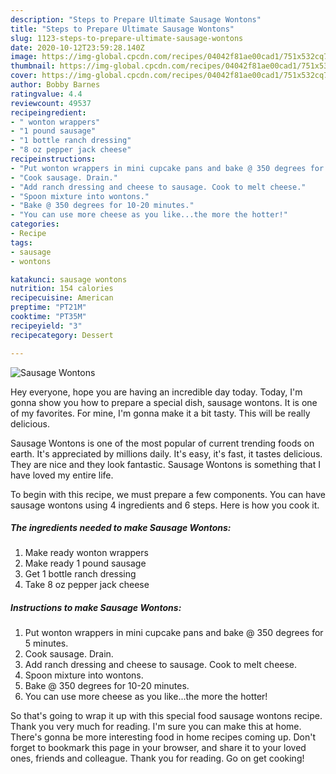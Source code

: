 ```yaml
---
description: "Steps to Prepare Ultimate Sausage Wontons"
title: "Steps to Prepare Ultimate Sausage Wontons"
slug: 1123-steps-to-prepare-ultimate-sausage-wontons
date: 2020-10-12T23:59:28.140Z
image: https://img-global.cpcdn.com/recipes/04042f81ae00cad1/751x532cq70/sausage-wontons-recipe-main-photo.jpg
thumbnail: https://img-global.cpcdn.com/recipes/04042f81ae00cad1/751x532cq70/sausage-wontons-recipe-main-photo.jpg
cover: https://img-global.cpcdn.com/recipes/04042f81ae00cad1/751x532cq70/sausage-wontons-recipe-main-photo.jpg
author: Bobby Barnes
ratingvalue: 4.4
reviewcount: 49537
recipeingredient:
- " wonton wrappers"
- "1 pound sausage"
- "1 bottle ranch dressing"
- "8 oz pepper jack cheese"
recipeinstructions:
- "Put wonton wrappers in mini cupcake pans and bake @ 350 degrees for 5 minutes."
- "Cook sausage. Drain."
- "Add ranch dressing and cheese to sausage. Cook to melt cheese."
- "Spoon mixture into wontons."
- "Bake @ 350 degrees for 10-20 minutes."
- "You can use more cheese as you like...the more the hotter!"
categories:
- Recipe
tags:
- sausage
- wontons

katakunci: sausage wontons 
nutrition: 154 calories
recipecuisine: American
preptime: "PT21M"
cooktime: "PT35M"
recipeyield: "3"
recipecategory: Dessert

---
```



![Sausage Wontons](https://img-global.cpcdn.com/recipes/04042f81ae00cad1/751x532cq70/sausage-wontons-recipe-main-photo.jpg)

Hey everyone, hope you are having an incredible day today. Today, I'm gonna show you how to prepare a special dish, sausage wontons. It is one of my favorites. For mine, I'm gonna make it a bit tasty. This will be really delicious.



Sausage Wontons is one of the most popular of current trending foods on earth. It's appreciated by millions daily. It's easy, it's fast, it tastes delicious. They are nice and they look fantastic. Sausage Wontons is something that I have loved my entire life.


To begin with this recipe, we must prepare a few components. You can have sausage wontons using 4 ingredients and 6 steps. Here is how you cook it.

<!--inarticleads1-->

##### The ingredients needed to make Sausage Wontons:

1. Make ready  wonton wrappers
1. Make ready 1 pound sausage
1. Get 1 bottle ranch dressing
1. Take 8 oz pepper jack cheese




<!--inarticleads2-->

##### Instructions to make Sausage Wontons:

1. Put wonton wrappers in mini cupcake pans and bake @ 350 degrees for 5 minutes.
1. Cook sausage. Drain.
1. Add ranch dressing and cheese to sausage. Cook to melt cheese.
1. Spoon mixture into wontons.
1. Bake @ 350 degrees for 10-20 minutes.
1. You can use more cheese as you like...the more the hotter!




So that's going to wrap it up with this special food sausage wontons recipe. Thank you very much for reading. I'm sure you can make this at home. There's gonna be more interesting food in home recipes coming up. Don't forget to bookmark this page in your browser, and share it to your loved ones, friends and colleague. Thank you for reading. Go on get cooking!

